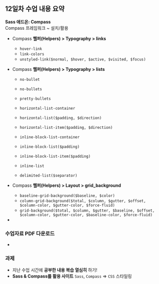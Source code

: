 ## 12일차 수업 내용 요약
__Sass 애드온: Compass__<br>
Compass 프레임워크 ~ 설치/활용

- Compass __헬퍼(Helpers) > Typography > links__
	- `hover-link`
	- `link-colors`
	- `unstyled-link($normal, $hover, $active, $visited, $focus)`


- Compass __헬퍼(Helpers) > Typography > lists__
	- `no-bullet`
	- `no-bullets`
	- `pretty-bullets`

	- `horizontal-list-container`
	- `horizontal-list($padding, $direction)`
	- `horizontal-list-item($padding, $direction)`

	- `inline-block-list-container`
	- `inline-block-list($padding)`
	- `inline-block-list-item($padding)`

	- `inline-list`
	- `delimited-list($separator)`


- Compass __헬퍼(Helpers) > Layout > grid_background__
	- `baseline-grid-background($baseline, $color)`
	- `column-grid-background($total, $column, $gutter, $offset, $column-color, $gutter-color, $force-fluid)`
	- `grid-background($total, $column, $gutter, $baseline, $offset, $column-color, $gutter-color, $baseline-color, $force-fluid)`

-

### 수업자료 PDF 다운로드
<!-- [네이버 카페 게시글 첨부자료](http://cafe.naver.com/webstandardproject/3994) -->

-

### 과제
- 지난 수업 시간에 __공부한 내용 복습 열심히__ 하기!
- __Sass & Compass를 활용 사이트__ `Sass`, `Compass` ⇒ `CSS` 스타일링